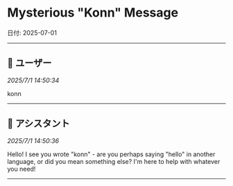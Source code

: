 # Mysterious "Konn" Message

日付: 2025-07-01

---

## 👤 ユーザー
*2025/7/1 14:50:34*

konn

---

## 🤖 アシスタント
*2025/7/1 14:50:36*

Hello! I see you wrote "konn" - are you perhaps saying "hello" in another language, or did you mean something else? I'm here to help with whatever you need!

---
